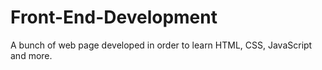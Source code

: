 # Front-End-Development
A bunch of web page developed in order to learn HTML, CSS, JavaScript and more.
